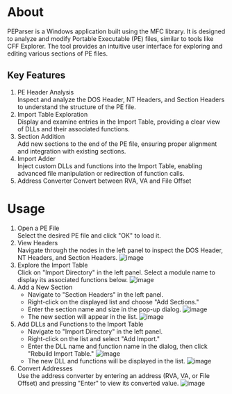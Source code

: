 # About
PEParser is a Windows application built using the MFC library. It is designed to analyze and modify Portable Executable (PE) files, similar to tools like CFF Explorer. The tool provides an intuitive user interface for exploring and editing various sections of PE files.
## Key Features
1. PE Header Analysis<br>
   Inspect and analyze the DOS Header, NT Headers, and Section Headers to understand the structure of the PE file.
2. Import Table Exploration <br>
   Display and examine entries in the Import Table, providing a clear view of DLLs and their associated functions.
3. Section Addition<br>
   Add new sections to the end of the PE file, ensuring proper alignment and integration with existing sections.
4. Import Adder <br>
  Inject custom DLLs and functions into the Import Table, enabling advanced file manipulation or redirection of function calls.
5. Address Converter
  Convert between RVA, VA and File Offset
# Usage
1. Open a PE File<br>
   Select the desired PE file and click "OK" to load it.
2. View Headers<br>
   Navigate through the nodes in the left panel to inspect the DOS Header, NT Headers, and Section Headers.
![image](https://github.com/user-attachments/assets/f1486a90-91d7-4407-91e2-ff5d5cf58046)
3. Explore the Import Table<br>
   Click on "Import Directory" in the left panel. Select a module name to display its associated functions below.
   ![image](https://github.com/user-attachments/assets/8c4e6040-9fb9-4488-8463-872400a67998)
4. Add a New Section
   - Navigate to "Section Headers" in the left panel.
   - Right-click on the displayed list and choose "Add Sections."
   - Enter the section name and size in the pop-up dialog.
   ![image](https://github.com/user-attachments/assets/0cfd0b6d-af34-461f-a952-60efba6dc366)
   - The new section will appear in the list.
   ![image](https://github.com/user-attachments/assets/e2035a8c-726e-430f-94f9-13b62b5b4843)
5. Add DLLs and Functions to the Import Table
   - Navigate to "Import Directory" in the left panel.
   - Right-click on the list and select "Add Import."
   - Enter the DLL name and function name in the dialog, then click "Rebuild Import Table."
   ![image](https://github.com/user-attachments/assets/ec784210-eb41-4000-89e1-12daa165d734)
   - The new DLL and functions will be displayed in the list.
   ![image](https://github.com/user-attachments/assets/7e2f2c59-1ad5-4b3d-9bc0-d28979645f48)
6. Convert Addresses <br>
   Use the address converter by entering an address (RVA, VA, or File Offset) and pressing "Enter" to view its converted value.
   ![image](https://github.com/user-attachments/assets/9e2ccbb5-ed56-41f4-81fe-fb51a88ad02d)

   
   
